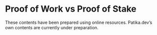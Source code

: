 # Proof of Work vs Proof of Stake

These contents have been prepared using online resources. Patika.dev’s own contents are currently under preparation.
